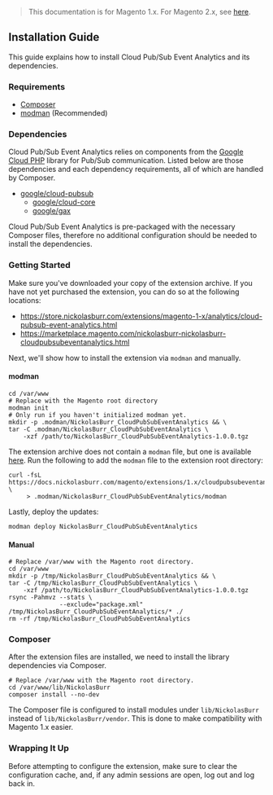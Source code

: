 <blockquote class="important">This documentation is for Magento 1.x. For Magento 2.x, see <a href="https://nickolasburr.github.io/magento/extensions/2.x/cloudpubsubeventanalytics/latest/">here</a>.</blockquote>

## Installation Guide

This guide explains how to install Cloud Pub/Sub Event Analytics and its dependencies.

### Requirements

+ [Composer](https://getcomposer.org)
+ [modman](https://github.com/colinmollenhour/modman) (Recommended)

### Dependencies

Cloud Pub/Sub Event Analytics relies on components from the [Google Cloud PHP](https://googlecloudplatform.github.io/google-cloud-php) library for Pub/Sub communication.
Listed below are those dependencies and each dependency requirements, all of which are handled by Composer.

+ [google/cloud-pubsub](https://packagist.org/packages/google/cloud-pubsub)
    - [google/cloud-core](https://packagist.org/packages/google/cloud-core)
    - [google/gax](https://packagist.org/packages/google/gax)

Cloud Pub/Sub Event Analytics is pre-packaged with the necessary Composer files, therefore no additional configuration should be needed to install the dependencies.

### Getting Started

Make sure you've downloaded your copy of the extension archive. If you have not yet purchased the extension, you can do so at the following locations:

+ <a href="https://store.nickolasburr.com/extensions/magento-1-x/analytics/cloud-pubsub-event-analytics.html" target="_blank">https://store.nickolasburr.com/extensions/magento-1-x/analytics/cloud-pubsub-event-analytics.html</a>
+ <a href="https://marketplace.magento.com/nickolasburr-nickolasburr-cloudpubsubeventanalytics.html" target="_blank">https://marketplace.magento.com/nickolasburr-nickolasburr-cloudpubsubeventanalytics.html</a>

Next, we'll show how to install the extension via `modman` and manually.

#### modman

```
cd /var/www                                                           # Replace with the Magento root directory
modman init                                                           # Only run if you haven't initialized modman yet.
mkdir -p .modman/NickolasBurr_CloudPubSubEventAnalytics && \
tar -C .modman/NickolasBurr_CloudPubSubEventAnalytics \
    -xzf /path/to/NickolasBurr_CloudPubSubEventAnalytics-1.0.0.tgz
```

The extension archive does not contain a `modman` file, but one is available [here](https://docs.nickolasburr.com/magento/extensions/1.x/cloudpubsubeventanalytics/latest/examples/modman).
Run the following to add the `modman` file to the extension root directory:

```
curl -fsL https://docs.nickolasburr.com/magento/extensions/1.x/cloudpubsubeventanalytics/latest/examples/modman \
     > .modman/NickolasBurr_CloudPubSubEventAnalytics/modman
```

Lastly, deploy the updates:

```
modman deploy NickolasBurr_CloudPubSubEventAnalytics
```

#### Manual

```
# Replace /var/www with the Magento root directory.
cd /var/www
mkdir -p /tmp/NickolasBurr_CloudPubSubEventAnalytics && \
tar -C /tmp/NickolasBurr_CloudPubSubEventAnalytics \
    -xzf /path/to/NickolasBurr_CloudPubSubEventAnalytics-1.0.0.tgz
rsync -Pahmvz --stats \
              --exclude="package.xml" /tmp/NickolasBurr_CloudPubSubEventAnalytics/* ./
rm -rf /tmp/NickolasBurr_CloudPubSubEventAnalytics
```

### Composer

After the extension files are installed, we need to install the library dependencies via Composer.

```
# Replace /var/www with the Magento root directory.
cd /var/www/lib/NickolasBurr
composer install --no-dev
```

The Composer file is configured to install modules under `lib/NickolasBurr` instead of `lib/NickolasBurr/vendor`. This is done to make compatibility with Magento 1.x easier.

### Wrapping It Up

Before attempting to configure the extension, make sure to clear the configuration cache, and, if any admin sessions are open, log out and log back in.
